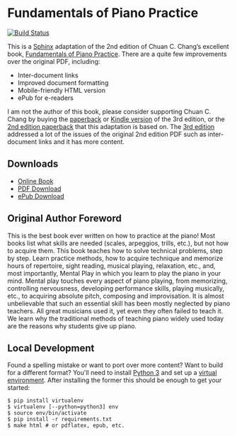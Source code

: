 # Fundamentals of Piano Practice

<a href='https://fundamentals-of-piano-practice.readthedocs.io/?badge=latest'>
  <img src='https://readthedocs.org/projects/fundamentals-of-piano-practice/badge/?version=latest' alt='Build Status' />
</a>

This is a [Sphinx][Sphinx] adaptation of the 2nd edition of Chuan C. Chang’s
excellent book, [Fundamentals of Piano Practice][3rd]. There are a quite few
improvements over the original PDF, including:

* Inter-document links
* Improved document formatting
* Mobile-friendly HTML version
* ePub for e-readers

I am not the author of this book, please consider supporting Chuan C. Chang by
buying the [paperback][paperback] or [Kindle version][kindle] of the 3rd
edition, or the [2nd edition paperback][paperback2] that this adaptation is
based on. The [3rd edition][3rd] addressed a lot of the issues of the original
2nd edition PDF such as inter-document links and it has more content.

[3rd]: http://pianopractice.org/
[Sphinx]: http://sphinx-doc.org/
[paperback]: http://www.amazon.com/gp/product/1523287225
[kindle]: http://www.amazon.com/gp/product/B01BI1P07W
[paperback2]: http://www.amazon.com/gp/product/1419678590

## Downloads

* [Online Book](https://fundamentals-of-piano-practice.readthedocs.io/)
* [PDF Download](https://fundamentals-of-piano-practice.readthedocs.io/_/downloads/en/latest/pdf/)
* [ePub Download](https://fundamentals-of-piano-practice.readthedocs.io/_/downloads/en/latest/epub/)

## Original Author Foreword

This is the best book ever written on how to practice at the piano! Most books
list what skills are needed (scales, arpeggios, trills, etc.), but not how to
acquire them. This book teaches how to solve technical problems, step by step.
Learn practice methods, how to acquire technique and memorize hours of
repertoire, sight reading, musical playing, relaxation, etc., and, most
importantly, Mental Play in which you learn to play the piano in your mind.
Mental play touches every aspect of piano playing, from memorizing, controlling
nervousness, developing performance skills, playing musically, etc., to
acquiring absolute pitch, composing and improvisation. It is almost
unbelievable that such an essential skill has been mostly neglected by piano
teachers. All great musicians used it, yet even they often failed to teach it.
We learn why the traditional methods of teaching piano widely used today are
the reasons why students give up piano.

## Local Development

Found a spelling mistake or want to port over more content? Want to build for a
different format?  You'll need to install [Python 3][py3] and set up a [virtual
environment][venv]. After installing the former this should be enough to get
your started:


```console
$ pip install virtualenv
$ virtualenv [--python=python3] env
$ source env/bin/activate
$ pip install -r requirements.txt
$ make html # or pdflatex, epub, etc.
```

[py3]: https://docs.python-guide.org/starting/installation/
[venv]: https://docs.python-guide.org/dev/virtualenvs/

